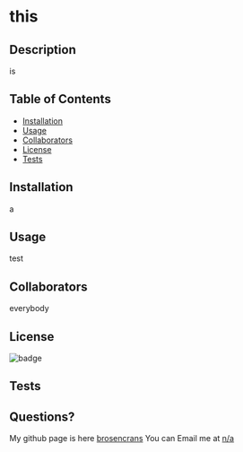 # this
  
  ## Description
  is
    
  ## Table of Contents
    
  - [Installation](#installation)
  - [Usage](#usage)
  - [Collaborators](#Collaborators)
  - [License](#License)
  - [Tests](#Tests)
  
    
  ## Installation
  a
    
  ## Usage
  test
 
  ## Collaborators
  everybody
  
  ## License
  ![badge](https://img.shields.io/badge/license-None-green)
  
  ## Tests
  
  
  ## Questions?
  My github page is here [brosencrans](https://github.com/brosencrans)
  You can Email me at <a href="mailto:n/a">n/a</a>